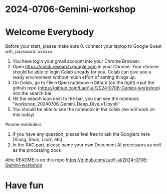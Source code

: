 # 2024-0706-Gemini-workshop
# Welcome Everybody
Before your start, please make sure
0. connect your laptop to Google Guest wifi, password: xxxxxx
1. You have login your gmail account into your Chrome Browser.
2. Open https://colab.research.google.com in your Chrome. Your chrome should be able to login Colab already for you. Colab can give you a ready environment without much effort of setting  things up. 
3. On Colab, go to File->Open notebook->Github (on the right)->put the github repo (https://github.com/LaoY-ai/2024-0706-Gemini-workshop) into the search bar
4. Hit the search icon next to the bar, you can see the notebook "workshop_20240706_Gemini_Deep_Dive_v1.ipynb"
5. You should be able to see the notebook in the colab (we will work on this today)

#some reminders
1. if you have any question, please feel free to ask the Googlers here (Xiang, Shun, LaoY, etc)
2. In the RAG part, please name your own Document AI processors as well as the processing docs


#the README is on this repo https://github.com/LaoY-ai/2024-0706-Gemini-workshop

# Have fun


